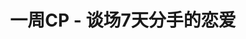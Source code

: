---
description: 产品经理是男人吧，女人怎么会同陌生人合作一周？
layout: post
results:
- primaryGenreName: Social Networking
  version: '3.6.0'
  genreIds:
  - '6005'
  formattedPrice: 免费
  artworkUrl60: http://is1.mzstatic.com/image/thumb/Purple122/v4/9f/0b/04/9f0b046c-c3c1-d222-59d8-a7c8ee9e1780/source/60x60bb.jpg
  userRatingCountForCurrentVersion: 17
  minimumOsVersion: '8.0'
  appletvScreenshotUrls: []
  sellerName: Hangzhou Xiaoyu Co., Ltd.
  supportedDevices:
  - iPad2Wifi-iPad2Wifi
  - iPad23G-iPad23G
  - iPhone4S-iPhone4S
  - iPadThirdGen-iPadThirdGen
  - iPadThirdGen4G-iPadThirdGen4G
  - iPhone5-iPhone5
  - iPodTouchFifthGen-iPodTouchFifthGen
  - iPadFourthGen-iPadFourthGen
  - iPadFourthGen4G-iPadFourthGen4G
  - iPadMini-iPadMini
  - iPadMini4G-iPadMini4G
  - iPhone5c-iPhone5c
  - iPhone5s-iPhone5s
  - iPadAir-iPadAir
  - iPadAirCellular-iPadAirCellular
  - iPadMiniRetina-iPadMiniRetina
  - iPadMiniRetinaCellular-iPadMiniRetinaCellular
  - iPhone6-iPhone6
  - iPhone6Plus-iPhone6Plus
  - iPadAir2-iPadAir2
  - iPadAir2Cellular-iPadAir2Cellular
  - iPadMini3-iPadMini3
  - iPadMini3Cellular-iPadMini3Cellular
  - iPodTouchSixthGen-iPodTouchSixthGen
  - iPhone6s-iPhone6s
  - iPhone6sPlus-iPhone6sPlus
  - iPadMini4-iPadMini4
  - iPadMini4Cellular-iPadMini4Cellular
  - iPadPro-iPadPro
  - iPadProCellular-iPadProCellular
  - iPadPro97-iPadPro97
  - iPadPro97Cellular-iPadPro97Cellular
  - iPhoneSE-iPhoneSE
  - iPhone7-iPhone7
  - iPhone7Plus-iPhone7Plus
  - iPad611-iPad611
  - iPad612-iPad612
  genres:
  - 社交
  currentVersionReleaseDate: '2017-04-21T05:40:35Z'
  trackName: 一周CP - 谈场7天分手的恋爱
  isVppDeviceBasedLicensingEnabled: true
  description: '刷爆朋友圈的【一周CP】出爱屁屁啦~


    【一周CP】源自我们在微信公众号的一次社交实验，最早只有100个来自天南地北的小伙伴参与，因为有趣的形式和还不错的脱单率，迅速得到了越来越多人的喜爱。一周CP是属于年轻人最走心的社交方式，我们追求真正的爱情、友情和自由，我们反对约炮、拒绝相亲，一切低俗和不礼貌的行为在这里都会被惩罚。


    【一周CP】怎么玩？

    1. 报名入选的童鞋会被组成CP（根据资料合适度匹配，所以要认真填哦！）

    2. 我们会为CP们开设一个房间（群），之后的一周里，我们会在房间里发布需要两个人共同完成的任务。

    3. 任务纯线上无需见面，走温情路线。任务简单，每天半小时左右，不影响正常的学习和生活~

    4. 通过一周的任务，能够快速了解对方。经过一周的互相了解，是恋人还是知己，或是擦肩而过的陌生人，完全可以自己决定。在这里收获的不仅仅是爱情，更多是能够认识有趣的人。


    微信公众号：hi一周CP


    @Doris

    在这寒冷的冬季，遇见温暖的你，是多么大的幸运。


    @Yiko

    相识是缘，且行且珍惜。在这里的相遇其实和茫茫人海中的相遇是一样的，也许不是正合你意的ta，但是相处之中你也能够渐渐发现ta特别优秀的那一面，也许已经是恋人未满、也许是平行线的奇妙相交，用更好的自己去遇见新的人，是一种幸运。


    @xiao葫芦

    一场七天就分手的恋爱，一次跨越千山万水的邂逅，一段难以忘怀的经历，曲已终，人不散。陪伴是最真情的告白，愿有更多的人找到自己的另一半。


    @向阳草

    从最初怀着忐忑心情的报名，到遇见cp的感动，真的感动了落泪！让我经历了这不同寻常的一周，我想这是属于我的一份永久保留的独家记忆，也感谢201房间里面的每一个小伙伴，相聚在同一屋檐下就是缘分。


    @周星星

    感谢一周CP，让我在茫茫人海中认识了一个人，一起游戏，一起玩闹，即便最后不能成为眷属，却也多了一位知心好友，感谢你。


    @Sunshine

    参加一周CP是当时头脑一热的冲动，但却在这一周中认识了温柔暖心的CPsama，还有203房间里可爱的各位。怎么说呢，我是很典型的双子，看似大大咧咧其实也是很没安全感的吧，但是大家都给了我很温暖的力量。ありがとうございます。


    @好菇凉

    人生最美好的事情是不确定，感谢能让我遇到不同的人。愿人生有梦有酒，且有岁月共回首。


    @E.N.D

    很感谢一周CP让我度过了充实又有愉快的一个礼拜，这样用心又有趣的活动，可爱又负责任的房主，闹腾又有意思的小伙伴，恐怕是再也遇不上了。不管如何
    希望每个人都可以在未来找到真爱~比心


    @孤独的小饼干

    一周CP，突然的闯入，不只是一周的陪伴，但愿有一世感动。希望活动越办越好。


    @企鹅公主

    世界那么大，总想出去走一走，但是也总会因为各种各样的原因，没能如愿。不过，就像那句，你的气质里，藏着你所看过的书走过的路和爱过的人，我们在这里共同经历的一周就是我们的缘分。


    @娇娇

    时间太快，还来不及想念就要怀念。

    无关物质，无关时间，无关距离。

    点滴得温暖——来自最熟悉的陌生人。


    @张晓佳

    短短一周时间，让一群彼此陌生的人渐渐熟悉，参加活动之前，没想过能够遇到一个和自己如此相近的灵魂。多幸运，参加了一周CP~


    @Friday

    大家都很友好，很优秀，群里搞笑逗比，现实生活中比谁都努力。我有幸认识了很多朋友，爱情这东西顺其自然吧，总会到来的。希望这个活动未来办得越来越好，大家有所收获！不知为何，虽然只有一周时间，但是我好舍不得啊~


    @岛

    你别怕，

    总有人熬夜陪你，

    下雨接你，

    说我爱你，

    好的总是压箱底。


    @繁星

    一周CP的存在对于单身狗就像是恩赐，在这里的我们，或在感情里受过，或怯于说出喜欢而错过爱情，一周CP聚集了天南地北性格各异的我们，让我们不再害怕不再畏缩，也让我们结识了许多有趣的新朋友，希望一周cp能红红火火恍恍惚惚一直办下去！


    @昼寒

    认识了很多可爱的小朋友，发现了许多有趣的事情，打开了新世界的大门呢。


    @格格

    一周时间真的过得很快，然而回望这一周的时候，竟是满满的温暖和不舍。很庆幸当初报名了这个活动，认识了五湖四海的朋友，也让自己在短短的一周内找到了一个可以倾诉的陌生人。感谢一周CP，让我沉眠已久的心再次悸动，哪怕这样的悸动只有一瞬，那便已经足够。


    @战地玫瑰

    感谢这个活动，让我们相遇，从一开始的不屑到最后的不舍。其实还好，我们没打算就此分开，路还很长还要一起继续走下去，感谢活动，让我遇见如此优秀的他。


    @派大星

    世界上有那么多城镇，

    城镇中有那么多酒馆，

    你却走进了我的。


    @梵高

    每个人的心里都有一团火，路过的人只看到烟。但是总有那么一个人能看到这团火，然后走过来，陪我一起。我在人群中看到了他的火，然后快步走过去，生怕慢一点他就会被淹没在岁月的尘埃里。我带着我的热情，我的冷漠，我的狂暴，我的温和，以及对爱情毫无理由的相信，走的上气不接下气。我结结巴巴地对他说，你叫什么名字。从你叫什么名字开始，后来，有了一切。


    @CWS

    我遇见你，是最美的意外。


    @Lucky

    七天时间这么长又那么短，遇见了一个人，知道了另一种人生；遗憾是生活常态，分离是猝不及防。祝愿越来越多的人，通过一周CP这个活动，遇见自己的奇遇，也祝一周CP越办越好。


    @夏夜

    这一周的相处中，我们相互了解 相互分享 相互鼓励 相互成长，谢谢你半夜为我唱歌；谢谢你冒着严寒还来与我在校园漫步；和你在一起的时光总是那么快乐
    遇见你很幸运。感谢有你，我的CP我的彬。


    @思思

    感谢一周CP活动让我们相遇，感谢那个陪伴我七天的柰林，可以静静的听着别人的故事，回忆着自己的过去，不太喜欢水群的我每天偷偷窥屏也有很多乐趣，毕竟天南地北的人在一起聊天也是一种缘分，而一周CP平台给了我们这个空间。祝愿一周CP能一直办下去，越来越精彩。


    @一点点的蓝

    一周了，过得很快，这种感觉很奇妙，我最近的心情是有一点点低落的，cp是一个挺暖的男孩子，感觉对他挺愧疚。这个活动非常有意义，遇到很多有趣的人，说着自己有趣的事，看着大家的经历，更加明确自己的方向，这种感觉真好。


    @Kaki

    这是情感起起伏伏的一周，他很好，大家也很好。时刻关注房间和他的动态已经成为习惯，突然的结束，难过在所难免。没办法给予什么承诺或者有价值的东西，只能说：心之所向，不会忘怀。真的很感谢活动，希望我在千万人之中还能遇到你。


    @小不点

    这次我离开你，是风，是雨，是夜晚；你笑了笑，我摆一摆手，一条路便展向两头了。


    @一朵

    愿我们在彼此看不到的岁月里，熠熠生辉。虽然你我会下落不明，你知道我曾为你动过情。


    @森林

    我们是天上的星星，我们在孤单的旅行，用温暖微弱的光，照亮了彼此的心。相遇是种奇迹，感谢一周CP让我们相遇，感谢相遇，感谢你。


    @瞌睡虫

    这真是一次奇妙的经历，奇妙到我没有想到真的会喜欢上相隔半个地球的他。

    我在曾经很失落的时候却很幸运地遇到了你，你会和我分享你的生活，你会认真地回答我冒昧的提问，你会逗我笑，你会让我感动，你会让我仿若置身一场爱恋，我真的很喜欢你呀。

    亲爱的，你知道我在说你，对吗？

    你说你希望遇到一个可以让你产生共鸣的女孩子，我也衷心希望你可以找到这样一个人。

    世界那么大，我只遇到你。

    谢谢你，送我一场欢喜。'
  price: 0
  trackId: 1138670825
  releaseDate: '2016-09-02T07:24:58Z'
  advisories:
  - 偶尔/轻微的成人/性暗示题材
  - 偶尔/轻微的亵渎或低俗幽默
  - 无限制网页访问
  - 偶尔/轻微的色情内容或裸露
  - 偶尔/轻微的现实暴力
  screenshotUrls:
  - http://a3.mzstatic.com/us/r30/Purple111/v4/97/1e/8f/971e8f43-003c-aa27-7656-3ce2910ee67c/screen696x696.jpeg
  - http://a2.mzstatic.com/us/r30/Purple111/v4/4b/28/6e/4b286e5c-a050-ad69-6ae9-8b52c46e9ee5/screen696x696.jpeg
  - http://a4.mzstatic.com/us/r30/Purple122/v4/96/32/e0/9632e042-44b7-051e-0ea3-94af271a65d1/screen696x696.jpeg
  - http://a2.mzstatic.com/us/r30/Purple82/v4/e7/da/44/e7da4417-d197-7fdd-83e4-6b708aa6d0c2/screen696x696.jpeg
  - http://a1.mzstatic.com/us/r30/Purple122/v4/4b/cc/5d/4bcc5d0e-cb0c-f314-b798-c76900578879/screen696x696.jpeg
  artistViewUrl: https://itunes.apple.com/cn/developer/hangzhou-xiaoyu-co-ltd/id1043430881?uo=4
  primaryGenreId: 6005
  userRatingCount: 85
  averageUserRatingForCurrentVersion: 3.5
  kind: software
  fileSizeBytes: '56086528'
  sellerUrl: http://www.yizhoucp.cn
  trackContentRating: 17+
  releaseNotes: '匹配成功后新增查看资料，双方签到才会组成CP

    新增了自由选择房间和任务

    新增了给房主打赏功能'
  trackCensoredName: 一周CP - 谈场7天分手的恋爱
  contentAdvisoryRating: 17+
  isGameCenterEnabled: false
  artistName: Hangzhou Xiaoyu Co., Ltd.
  languageCodesISO2A:
  - EN
  - ZH
  bundleId: com.myrightone.datecha
  features:
  - iosUniversal
  averageUserRating: 3.5
  wrapperType: software
  artworkUrl512: http://is1.mzstatic.com/image/thumb/Purple122/v4/9f/0b/04/9f0b046c-c3c1-d222-59d8-a7c8ee9e1780/source/512x512bb.jpg
  artworkUrl100: http://is1.mzstatic.com/image/thumb/Purple122/v4/9f/0b/04/9f0b046c-c3c1-d222-59d8-a7c8ee9e1780/source/100x100bb.jpg
  trackViewUrl: https://geo.itunes.apple.com/cn/app/%E4%B8%80%E5%91%A8cp-%E8%B0%88%E5%9C%BA7%E5%A4%A9%E5%88%86%E6%89%8B%E7%9A%84%E6%81%8B%E7%88%B1/id1138670825?mt=8&uo=4
  artistId: 1043430881
  currency: CNY
  ipadScreenshotUrls:
  - http://a5.mzstatic.com/us/r30/Purple111/v4/a2/98/e8/a298e831-6a27-3fd7-589f-d12c71b4fd32/sc1024x768.jpeg
  - http://a5.mzstatic.com/us/r30/Purple111/v4/d5/dd/10/d5dd10e3-5db0-a1ea-b0d8-df68842e0842/sc1024x768.jpeg
  - http://a2.mzstatic.com/us/r30/Purple122/v4/ff/53/50/ff535003-a913-7895-e30d-6d9a477467a7/sc1024x768.jpeg
  - http://a5.mzstatic.com/us/r30/Purple122/v4/67/21/14/672114af-2fcd-3554-78dc-593f64761213/sc1024x768.jpeg
  - http://a2.mzstatic.com/us/r30/Purple111/v4/4e/9b/1d/4e9b1d94-7430-7d5b-b828-783a9e915618/sc1024x768.jpeg
category: 社交
tags: tag1
resultCount: 1
title: 一周CP - 谈场7天分手的恋爱

---